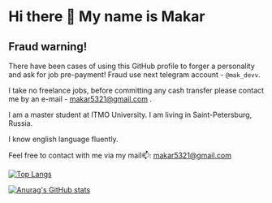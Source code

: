 # Hi there 👋  My name is Makar

## Fraud warning!

There have been cases of using this GitHub profile to forger a personality and ask for job pre-payment! Fraud use next telegram account - `@mak_devv`.

I take no freelance jobs, before committing any cash transfer please contact me by an e-mail - makar5321@gmail.com .


I am a master student at ITMO University.
I am living in Saint-Petersburg, Russia. 


I know english language fluently.

Feel free to contact with me via my mail📫: makar5321@gmail.com

[![Top Langs](https://github-readme-stats.vercel.app/api/top-langs/?username=nakata5321&layout=compact&theme=tokyonight&count_private=true)](https://github.com/anuraghazra/github-readme-stats)


[![Anurag's GitHub stats](https://github-readme-stats.vercel.app/api?username=nakata5321&count_private=true&theme=tokyonight)](https://github.com/anuraghazra/github-readme-stats)

<!--
**nakata5321/nakata5321** is a ✨ _special_ ✨ repository because its `README.md` (this file) appears on your GitHub profile.

Here are some ideas to get you started:

- 🔭 I’m currently working on ...
- 🌱 I’m currently learning ...
- 👯 I’m looking to collaborate on ...
- 🤔 I’m looking for help with ...
- 💬 Ask me about ...
- 📫 How to reach me: ...
- 😄 Pronouns: ...
- ⚡ Fun fact: ...
-->
